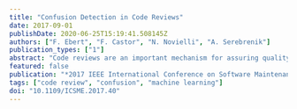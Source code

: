 ```yaml
---
title: "Confusion Detection in Code Reviews"
date: 2017-09-01
publishDate: 2020-06-25T15:19:41.508145Z
authors: ["F. Ebert", "F. Castor", "N. Novielli", "A. Serebrenik"]
publication_types: ["1"]
abstract: "Code reviews are an important mechanism for assuring quality of source code changes. Reviewers can either add general comments pertaining to the entire change or pinpoint concerns or shortcomings about a specific part of the change using inline comments. Recent studies show that reviewers often do not understand the change being reviewed and its context. Our ultimate goal is to identify the factors that confuse code reviewers and understand how confusion impacts the efficiency and effectiveness of code review(er)s. As the first step towards this goal we focus on the identification of confusion in developers' comments. Based on an existing theoretical framework categorizing expressions of confusion, we manually classify 800 comments from code reviews of the Android project. We observe that confusion can be reasonably well-identified by humans: raters achieve moderate agreement (Fleiss' kappa 0.59 for the general comments and 0.49 for the inline ones). Then, for each kind of comment we build a series of automatic classifiers that, depending on the goals of the further analysis, can be trained to achieve high precision (0.875 for the general comments and 0.615 for the inline ones), high recall (0.944 for the general comments and 0.988 for the inline ones), or substantial precision and recall (0.696 and 0.542 for the general comments and 0.434 and 0.583 for the inline ones, respectively). These results motivate further research on the impact of confusion on the code review process. Moreover, other researchers can employ the proposed classifiers to analyze confusion in other contexts where software development-related discussions occur, such as mailing lists."
featured: false
publication: "*2017 IEEE International Conference on Software Maintenance and Evolution (ICSME)*"
tags: ["code review", "confusion", "machine learning"]
doi: "10.1109/ICSME.2017.40"
---
```


